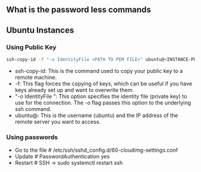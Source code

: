 ## What is the password less commands
## Ubuntu Instances
### Using Public Key
``` sh
ssh-copy-id -f "-o IdentityFile <PATH TO PEM FILE>" ubuntu@<INSTANCE-PUBLIC-IP>
```
- ssh-copy-id: This is the command used to copy your public key to a remote machine.
- -f: This flag forces the copying of keys, which can be useful if you have keys already set up and want to overwrite them.
- "-o IdentityFile ": This option specifies the identity file (private key) to use for the connection. The -o flag passes this option to the underlying ssh command.
- ubuntu@: This is the username (ubuntu) and the IP address of the remote server you want to access.
### Using passwords
- Go to the file # /etc/ssh/sshd_config.d/60-cloudimg-settings.conf
- Update # PasswordAuthentication yes
- Restart # SSH -> sudo systemctl restart ssh

